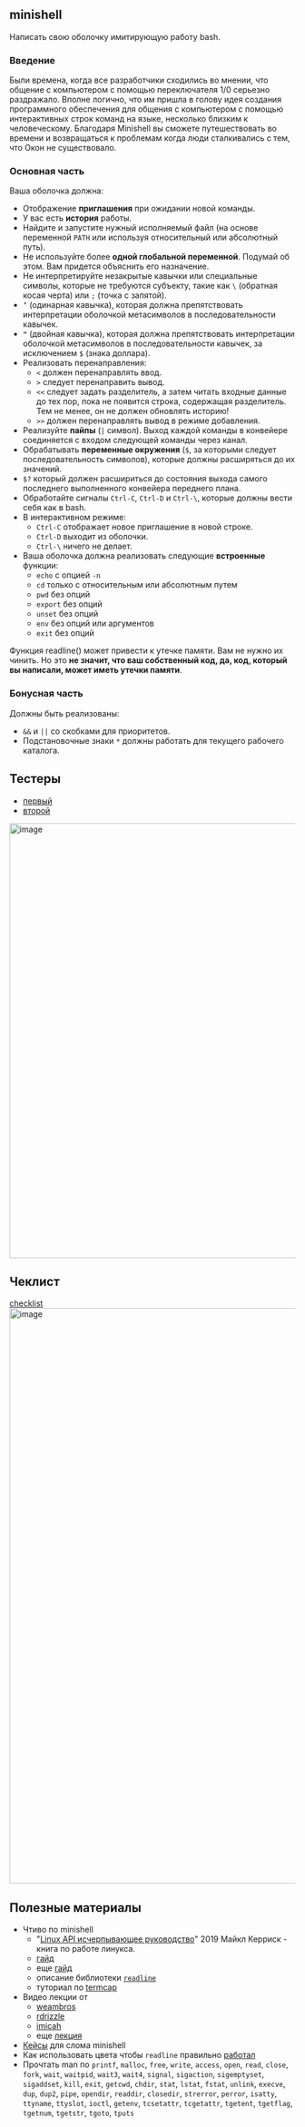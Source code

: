 minishell
---------
Написать свою оболочку имитирующую работу bash. 
### Введение
Были времена, когда все разработчики сходились во мнении, что общение с компьютером с помощью переключателя 1/0 серьезно раздражало. Вполне логично, что им пришла в голову идея создания программного обеспечения для общения с компьютером с помощью интерактивных строк команд на языке, несколько близким к человеческому. Благодаря Minishell вы сможете путешествовать во времени и возвращаться к проблемам когда люди сталкивались с тем, что Окон не существовало.

### Основная часть
Ваша оболочка должна:
- Отображение <b>приглашения</b> при ожидании новой команды.
- У вас есть <b>история</b> работы.
- Найдите и запустите нужный исполняемый файл (на основе переменной `PATH` или используя относительный или абсолютный путь).
- Не используйте более <b>одной глобальной переменной</b>. Подумай об этом. Вам придется объяснить его назначение.
- Не интерпретируйте незакрытые кавычки или специальные символы, которые не требуются субъекту, такие как `\` (обратная косая черта) или `;` (точка с запятой).
- <b>`’`</b> (одинарная кавычка), которая должна препятствовать интерпретации оболочкой метасимволов в последовательности кавычек.
- <b>`"`</b> (двойная кавычка), которая должна препятствовать интерпретации оболочкой метасимволов в последовательности кавычек, за исключением `$` (знака доллара).
- Реализовать перенаправления:
    - `<` должен перенаправлять ввод.
    - `>` следует перенаправить вывод.
    - `<<` следует задать разделитель, а затем читать входные данные до тех пор, пока не появится строка, содержащая разделитель. Тем не менее, он не должен обновлять историю!
    - `>>` должен перенаправлять вывод в режиме добавления.
- Реализуйте <b>пайпы</b> (`|` символ). Выход каждой команды в конвейере соединяется с входом следующей команды через канал.
- Обрабатывать <b>переменные окружения</b> (`$`, за которыми следует последовательность символов), которые должны расширяться до их значений.
- `$?` который должен расшириться до состояния выхода самого последнего выполненного конвейера переднего плана.
- Обработайте сигналы `Ctrl-C`, `Ctrl-D` и `Ctrl-\`, которые должны вести себя как в bash.
- В интерактивном режиме:
    - `Ctrl-C` отображает новое приглашение в новой строке.
    - `Ctrl-D` выходит из оболочки.
    - `Ctrl-\` ничего не делает.
- Ваша оболочка должна реализовать следующие <b>встроенные</b> функции:
    - `echo` с опцией `-n`
    - `cd` только с относительным или абсолютным путем
    - `pwd` без опций
    - `export` без опций
    - `unset` без опций
    - `env` без опций или аргументов
    - `exit` без опций

Функция readline() может привести к утечке памяти. Вам не нужно их чинить. Но это <b>не значит, что ваш собственный код, да, код, который вы написали, может иметь утечки памяти</b>.

### Бонусная часть
Должны быть реализованы:
- `&&` и `||` со скобками для приоритетов.
- Подстановочные знаки `*` должны работать для текущего рабочего каталога.

Тестеры
-------
- [первый](https://github.com/alchrist42/msh_tester)
- [второй](https://pypi.org/project/minishell-test/#description)
<img width="766" alt="image" src="https://user-images.githubusercontent.com/58044383/169036722-1a7d57c0-e7c6-4b50-99db-edb5e6e648d6.png">

Чеклист
-------
[checklist](https://github.com/mharriso/school21-checklists/blob/master/ng_3_minishell.pdf)
<img width="1014" alt="image" src="https://user-images.githubusercontent.com/58044383/169034673-13408430-65ac-4e05-a69e-eb4c023f6262.png">

Полезные материалы
------------------
- Чтиво по minishell
    - "[Linux API исчерпывающее руководство](https://vk.com/wall-51126445_46377#:~:text=%D0%90%D0%BD%D0%B3%D0%BB%D0%BE%D1%8F%D0%B7%D1%8B%D1%87%D0%BD%D0%BE%D0%B5%20%D0%B8%D0%B7%D0%B4%D0%B0%D0%BD%D0%B8%D0%B5%20%D1%8D%D1%82%D0%BE%D0%B9%20%D0%BA%D0%BD%D0%B8%D0%B3%D0%B8%20%D0%B2%D1%8B%D1%88%D0%BB%D0%BE%20%D0%B2%20%D0%BA%D0%BE%D0%BD%D1%86%D0%B5%202010%20%D0%B3%D0%BE%D0%B4%D0%B0)" 2019 Майкл Керриск - книга по работе линукса.
    - [гайд](https://github.com/eLEGIJA/minishell)
    - еще [гайд](https://github.com/Ukio-G/minishell/blob/master/doc.md)
    - описание библиотеки [`readline`](https://russianblogs.com/article/7614321785/)
    - туториал по [termcap](https://docs.google.com/document/d/1OzX0XRMcIUvCoE5ZTidod0K6yN3Kfs0wH0k-jTz45Lk/edit)
- Видео лекции от 
    - [weambros](https://www.youtube.com/watch?v=Um3pzuee-4Y&ab_channel=AlexanderShorshin-studentof21school)
    - [rdrizzle](https://www.youtube.com/watch?v=A7ccmRSn7JY&list=PLUJCSGGiox1R4wwUO0hS899uT02XDQIc_&ab_channel=Edu_events_mow)
    - [imicah](https://www.youtube.com/watch?v=7B6o2YyvIKw&list=PLUJCSGGiox1R4wwUO0hS899uT02XDQIc_&index=4&ab_channel=Edu_events_mow)
    - еще [лекция](https://www.youtube.com/watch?v=i49JO5YA08s&list=PLUJCSGGiox1R4wwUO0hS899uT02XDQIc_&index=5&ab_channel=%D0%90%D0%BB%D0%B5%D0%BA%D1%81%D0%B0%D0%BD%D0%B4%D1%80%D0%90%D1%80%D1%85%D0%B8%D0%BF%D0%BE%D0%B2)
- [Кейсы](https://docs.google.com/spreadsheets/d/1RPxSWKzRELfAirkaLeqqzoEArkaq9Vy7tTEHEnamlgA/edit#gid=0) для слома minishell 
- Как использовать цвета чтобы `readline` правильно [работал](https://github.com/tlucanti/minishell/blob/master/inc/color.h)
- Прочтать man по `printf`, `malloc`, `free`, `write`, `access`, `open`, `read`, `close`, `fork`, `wait`, `waitpid`, `wait3`, `wait4`, `signal`, `sigaction`, `sigemptyset`, `sigaddset`, `kill`, `exit`, `getcwd`, `chdir`, `stat`, `lstat`, `fstat`, `unlink`, `execve`, `dup`, `dup2`, `pipe`, `opendir`, `readdir`, `closedir`, `strerror`, `perror`, `isatty`, `ttyname`, `ttyslot`, `ioctl`, `getenv`, `tcsetattr`, `tcgetattr`, `tgetent`, `tgetflag`, `tgetnum`, `tgetstr`, `tgoto`, `tputs`
